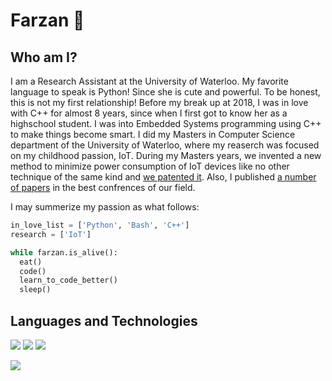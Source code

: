 # Farzan 🐋


## Who am I?
I am a Research Assistant at the University of Waterloo. My favorite language to speak is Python! Since she is cute and powerful. To be honest, this is not my first relationship! Before my break up at 2018, I was in love with C++ for almost 8 years, since when I first got to know her as a highschool student. I was into Embedded Systems programming using C++ to make things become smart. I did my Masters in Computer Science department of the University of Waterloo, where my reaserch was focused on my childhood passion, IoT. During my Masters years, we invented a new method to minimize power consumption of IoT devices like no other technique of the same kind and [we patented it](https://patentimages.storage.googleapis.com/a2/38/c3/7013ac293ff7c3/US20210288755A1.pdf). Also, I published [a number of papers](https://scholar.google.com/citations?hl=en&user=iWgKz8YAAAAJ) in the best confrences of our field.

I may summerize my passion as what follows:
‍‍
```python
in_love_list = ['Python', 'Bash', 'C++']
research = ['IoT']

while farzan.is_alive():
  eat()
  code()
  learn_to_code_better()
  sleep()
```

## Languages and Technologies
[![](https://img.shields.io/badge/-python3-grey?style=for-the-badge&logo=python&logoColor=yellow)](https://www.python.org/)
[![](https://img.shields.io/badge/-bash-grey?style=for-the-badge&logo=windows%20terminal&logoColor=white)](https://www.gnu.org/software/bash/)
[![](https://img.shields.io/badge/-++-grey?style=for-the-badge&logo=C&logoColor=white)](https://www.gnu.org/software/bash/)

[![](https://img.shields.io/badge/-Git-grey?style=for-the-badge&logo=git&logoColor=white)](https://git-scm.com/)
[![]()](https://git-scm.com/)
[![]()](https://git-scm.com/)

